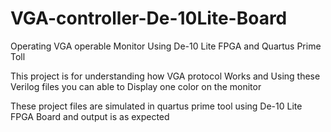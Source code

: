 # VGA-controller-De-10Lite-Board
Operating VGA operable Monitor Using De-10 Lite FPGA and Quartus Prime Toll

This project is for understanding how VGA protocol Works and Using these Verilog files you can able to Display one color on the monitor

These project files are simulated in quartus prime tool using De-10 Lite FPGA Board and output is as expected
